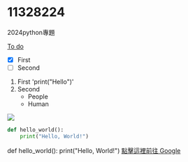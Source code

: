 # 11328224
2024python專題

[To do](todo.md)


- [x] First
- [ ] Second

1. First 'print("Hello")'
3. Second
    -  People
    -  Human

![](imgs/Q01.png)

```python
def hello_world():
    print("Hello, World!")
```

def hello_world():
    print("Hello, World!")
[點擊這裡前往 Google](https://www.google.com)
